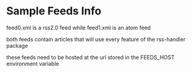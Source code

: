 # Sample Feeds Info
feed0.xml is a rss2.0 feed while feed1.xml is an atom feed

both feeds contain articles that will use every feature of the rss-handler package

these feeds need to be hosted at the url stored in the FEEDS_HOST environment variable